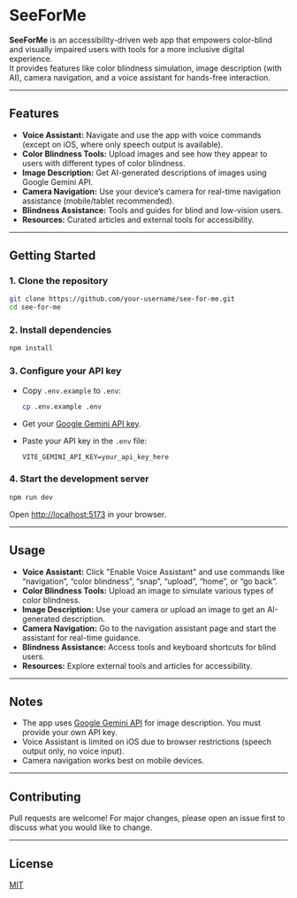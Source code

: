 # SeeForMe

**SeeForMe** is an accessibility-driven web app that empowers color-blind and visually impaired users with tools for a more inclusive digital experience.  
It provides features like color blindness simulation, image description (with AI), camera navigation, and a voice assistant for hands-free interaction.

---

## Features

- **Voice Assistant:** Navigate and use the app with voice commands (except on iOS, where only speech output is available).
- **Color Blindness Tools:** Upload images and see how they appear to users with different types of color blindness.
- **Image Description:** Get AI-generated descriptions of images using Google Gemini API.
- **Camera Navigation:** Use your device’s camera for real-time navigation assistance (mobile/tablet recommended).
- **Blindness Assistance:** Tools and guides for blind and low-vision users.
- **Resources:** Curated articles and external tools for accessibility.

---

## Getting Started

### 1. Clone the repository

```bash
git clone https://github.com/your-username/see-for-me.git
cd see-for-me
```

### 2. Install dependencies

```bash
npm install
```

### 3. Configure your API key

- Copy `.env.example` to `.env`:

  ```bash
  cp .env.example .env
  ```

- Get your [Google Gemini API key](https://ai.google.dev/gemini-api/docs/api-key).
- Paste your API key in the `.env` file:

  ```
  VITE_GEMINI_API_KEY=your_api_key_here
  ```

### 4. Start the development server

```bash
npm run dev
```

Open [http://localhost:5173](http://localhost:5173) in your browser.

---

## Usage

- **Voice Assistant:** Click "Enable Voice Assistant" and use commands like “navigation”, “color blindness”, “snap”, “upload”, “home”, or “go back”.
- **Color Blindness Tools:** Upload an image to simulate various types of color blindness.
- **Image Description:** Use your camera or upload an image to get an AI-generated description.
- **Camera Navigation:** Go to the navigation assistant page and start the assistant for real-time guidance.
- **Blindness Assistance:** Access tools and keyboard shortcuts for blind users.
- **Resources:** Explore external tools and articles for accessibility.

---

## Notes

- The app uses [Google Gemini API](https://ai.google.dev/gemini-api/docs/api-key) for image description. You must provide your own API key.
- Voice Assistant is limited on iOS due to browser restrictions (speech output only, no voice input).
- Camera navigation works best on mobile devices.

---

## Contributing

Pull requests are welcome! For major changes, please open an issue first to discuss what you would like to change.

---

## License

[MIT](LICENSE)
